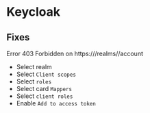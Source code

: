 # Keycloak

## Fixes
Error 403 Forbidden on https://<domain>/realms/<realm>/account
- Select realm
- Select `Client scopes`
- Select `roles`
- Select card `Mappers`
- Select `client roles`
- Enable `Add to access token`
